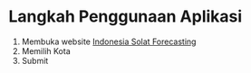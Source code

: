 # Langkah Penggunaan Aplikasi

1. Membuka website [Indonesia Solat Forecasting](https://ardaffa11.github.io/Indonesia-Solar-Forecasting/)
2. Memilih Kota
3. Submit
